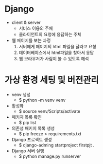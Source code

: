 # Django
- client & server
  - 서비스 이용의 주체
  - 클라이언트의 요청에 응답하는 주체
- 웹 페이지를 보는 과정
  1. 서버에게 페이지의 html 파일을 달라고 요청
  2. 데이터베이스에서 html파일을 찾아서 응답
  3. 웹 브라우저가 사람이 볼 수 있도록 해석


# 가상 환경 세팅 및 버전관리
- venv 생성
  - $ python -m venv venv
- 활성화
  - $ source venv/Scripts/activate
- 패키지 목록 확인
  - $ pip list
- 의존성 패키지 목록 생성
  - $ pip freeze > requirements.txt
- Django 프로젝트 생성
  - $ django-adming startproject firstpjt .
- Django 서버 실행
  - $ python manage.py runserver